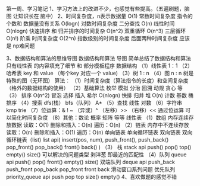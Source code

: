 第一周、学习笔记
1、学习方法上的改进不少，也感觉有些提高。（五遍刷题，脑图 让知识长在 脑中）
2、时间复杂度，n表示数据量
	O(1) 常数时间复杂度  指令的个数和 数据量没有关系
	O(logn) 对数时间复杂度  二分查找
	O(n) 线性时间  
	O(nlogn) 快速排序 和 归并排序的时间复杂 
	O(n^2)  双重循环 
	O(n^3)  三层循环
	O(n!)  阶乘 时间复杂度
	O(2^n) 指数级别的时间复杂度 后面两种时间复杂度 应该是 np难问题

3、数据结构和算法的思维导图
	数据结构和算法 导图
	简单总结了数据结构和算法
	只有线性表 的内容填充了细节 和 部分模板程序
	数据结构
	（1）线性表 1：1
	（2）哈希表 key 和 value （每个key 对应一个 value)
	（3）树 1 : n
	（4）图 n : n  树是特殊的图（无环图）
 	算法：
	（1）时间复杂度（算法指令的长度）和空间复杂度（格外的数据结构的使用）
	（2）基础算法 枚举 模拟 分治 回溯 动规 贪心 等
	（3） 排序 O(n^2) 冒泡 选择 插入 希尔 O(nlogn) 快排 归并 堆 O(n) 计数 基数 桶排序
	（4）搜索 dfs(栈）  bfs（队列） A*
	（5）查找 线性  对数 
	（6）字符串 kmp trie 
	（7）位运算：& ! ~ （异或）^ （左移）>> （右移）<<  通过位运算 可以简化时间复杂度
	（8）其他：数论 概率 矩阵 等等
	线性表
	（1）数组 内存连续存放数据 读取：O(1) 删除和插入：O(n) 遍历：O(n)
	（2）链表 内存中不连续存放 读取：O(n) 删除和插入：O(1) 遍历：O(n)
		单向链表 单向循环链表 双向链表 双向循环链表（list)
		list api( insert(pos, num), push_front(), push_back() pop_front() pop_back() front() back() )
	（3） 栈 stack api push() pop() top() empty() size() 可以解决的问题类型 剥洋葱 即最近的匹配性
	（4）队列 queue api push() pop() front() empty() size() 
	双端队列 deque api push_back push_front pop_back pop_front front back  滑动窗口系列问题
	优先队列 priority_queue api push pop top size() empty() 
4、喜欢做题的感觉不错
	
	
